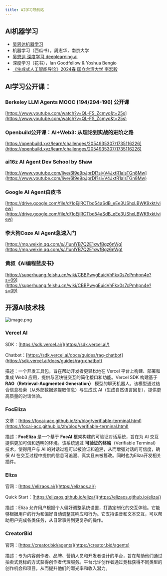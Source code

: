 ```yaml
---
title: AI学习导航站
---
```


## AI机器学习

- [吴恩达机器学习](https://www.bilibili.com/video/BV1Bq421A74G/?vd_source=7f9943c060524efcdd59cbbd27b6d742)
- 机器学习（西瓜书），周志华，南京大学
- [吴恩达 深度学习 deeplearning.ai](https://www.bilibili.com/video/BV1FT4y1E74V/?vd_source=7f9943c060524efcdd59cbbd27b6d742)
- 深度学习（花书），Ian Goodfellow & Yoshua Bengio
- [《生成式人工智能导论》2024春 国立台湾大学 李宏毅](https://www.bilibili.com/video/BV1BJ4m1e7g8/?vd_source=7f9943c060524efcdd59cbbd27b6d742)

## AI学习公开课：

### Berkeley LLM Agents MOOC (194/294-196) 公开课

[https://www.youtube.com/watch?v=QL-FS_Zcmyo&t=25s](https://www.youtube.com/watch?v=QL-FS_Zcmyo&t=25s)

### Openbuild公开课：AI+Web3: 从理论到实战的进阶之路

[https://openbuild.xyz/learn/challenges/2054935307/1735116226](https://openbuild.xyz/learn/challenges/2054935307/1735116226)

### ai16z AI Agent Dev School by Shaw

[https://www.youtube.com/live/6I9e9pJprDI?si=V4JxtR1alsTGn8Mw](https://www.youtube.com/live/6I9e9pJprDI?si=V4JxtR1alsTGn8Mw)

### Google AI Agent白皮书

[https://drive.google.com/file/d/1oEjiRCTbd54aSdB_eEe3UShxLBWK9xkt/view](https://drive.google.com/file/d/1oEjiRCTbd54aSdB_eEe3UShxLBWK9xkt/view)

### 李大狗Coze AI Agent急速入门

[https://mp.weixin.qq.com/s/J1unlYB7Q2E1xwfBgz6nWg](https://mp.weixin.qq.com/s/J1unlYB7Q2E1xwfBgz6nWg)

### 黄叔《AI编程蓝皮书》

[https://superhuang.feishu.cn/wiki/CBBPwvgEuicVhFkx0s7cPmhpn4e?s=09](https://superhuang.feishu.cn/wiki/CBBPwvgEuicVhFkx0s7cPmhpn4e?s=09)

## 开源AI技术栈

![image.png](14b83ac0-1fa3-4be1-bbfe-009f09fd5290.png)

### Vercel AI

SDK：[https://sdk.vercel.ai/](https://sdk.vercel.ai/)

Chatbot：[https://sdk.vercel.ai/docs/guides/rag-chatbot](https://sdk.vercel.ai/docs/guides/rag-chatbot)

描述：一个开发工具包，旨在帮助开发者更轻松地在 Vercel 平台上构建、部署和集成 Web3 应用，提供与区块链交互的简化接口和功能。Vercel SDK 构建基于 **RAG（Retrieval-Augmented Generation）** 模型的聊天机器人。该模型通过结合信息检索（从外部数据源提取信息）与生成式 AI（生成自然语言回复），提供更高质量的对话体验。

### FocEliza

文章：[https://focai-acc.github.io/zh/blog/verifiable-terminal.html](https://focai-acc.github.io/zh/blog/verifiable-terminal.html)

描述：**FocEliza** 是一个基于 **FocAI** 框架构建的可验证对话系统，旨在为 AI 交互提供更加可信和透明的环境。该系统通过 **可验证的终端**（Verifiable Terminal）技术，使得用户与 AI 的对话过程可以被验证和追溯，从而增强对话的可信度，确保 AI 在交互过程中提供的信息可追溯、真实且未被篡改。同时也为Eliza开发相关插件。

### Eliza

官网：[https://elizaos.ai/](https://elizaos.ai/)

Quick Start：[https://elizaos.github.io/eliza/](https://elizaos.github.io/eliza/)

描述：Eliza 允许用户根据个人偏好调整系统设置，打造定制化的交互体验。它能够根据用户的行为和偏好自动调整其响应和行为。它支持语音和文本交互，可以帮助用户完成各类任务，从日常事务到更复杂的操作。

### CreatorBid

官网：[https://creator.bid/agents](https://creator.bid/agents)

描述：专为内容创作者、品牌、营销人员和开发者设计的平台，旨在帮助他们通过拍卖式竞标的方式获得创作者代理服务。平台允许创作者通过竞标获得不同类型的创作机会和项目，从而提升他们的曝光率和收入潜力。
